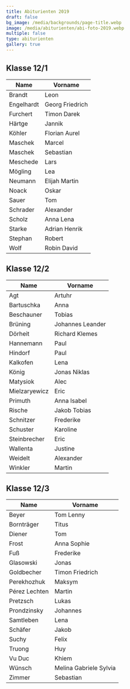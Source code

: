 ```yaml
---
title: Abiturienten 2019
draft: false
bg_image: /media/backgrounds/page-title.webp
image: /media/abiturienten/abi-foto-2019.webp
multiple: false
type: abiturienten
gallery: true
---
```

## Klasse 12/1

|**Name**|**Vorname**|
|---|---|
|Brandt|Leon|
|Engelhardt|Georg Friedrich|
|Furchert|Timon Darek|
|Härtge|Jannik|
|Köhler|Florian Aurel|
|Maschek|Marcel|
|Maschek|Sebastian|
|Meschede|Lars|
|Mögling|Lea|
|Neumann|Elijah Martin|
|Noack|Oskar|
|Sauer|Tom|
|Schrader|Alexander|
|Scholz|Anna Lena|
|Starke|Adrian Henrik|
|Stephan|Robert|
|Wolf|Robin David|

## Klasse 12/2

|**Name**|**Vorname**|
|---|---|
|Agt|Artuhr|
|Bartuschka|Anna|
|Beschauner|Tobias|
|Brüning|Johannes Leander|
|Dörheit|Richard Klemes|
|Hannemann|Paul|
|Hindorf|Paul|
|Kalkofen|Lena|
|König|Jonas Niklas|
|Matysiok|Alec|
|Mielzaryewicz|Eric|
|Primuth|Anna Isabel|
|Rische|Jakob Tobias|
|Schnitzer|Frederike|
|Schuster|Karoline|
|Steinbrecher|Eric|
|Wallenta|Justine|
|Weidelt|Alexander|
|Winkler|Martin|

## Klasse 12/3

|**Name**|**Vorname**|
|---|---|
|Beyer|Tom Lenny|
|Bornträger|Titus|
|Diener|Tom|
|Frost|Anna Sophie|
|Fuß|Frederike|
|Glasowski|Jonas|
|Goldbecher|Timon Friedrich|
|Perekhozhuk|Maksym|
|Pérez Lechten|Martin|
|Pretzsch|Lukas|
|Prondzinsky|Johannes|
|Samtleben|Lena|
|Schäfer|Jakob|
|Suchy|Felix|
|Truong|Huy|
|Vu Duc|Khiem|
|Wünsch|Melina Gabriele Sylvia|
|Zimmer|Sebastian|




